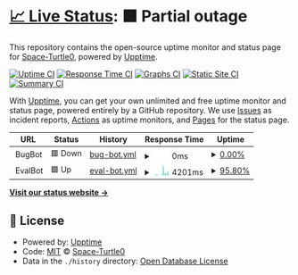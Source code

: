 # [📈 Live Status](https://Space-Turtle0.github.io/SS-Hosting): <!--live status--> **🟧 Partial outage**

This repository contains the open-source uptime monitor and status page for [Space-Turtle0](https://Space-Turtle0.github.io/SS-Hosting), powered by [Upptime](https://github.com/upptime/upptime).

[![Uptime CI](https://github.com/Space-Turtle0/SS-Hosting/workflows/Uptime%20CI/badge.svg)](https://github.com/Space-Turtle0/SS-Hosting/actions?query=workflow%3A%22Uptime+CI%22)
[![Response Time CI](https://github.com/Space-Turtle0/SS-Hosting/workflows/Response%20Time%20CI/badge.svg)](https://github.com/Space-Turtle0/SS-Hosting/actions?query=workflow%3A%22Response+Time+CI%22)
[![Graphs CI](https://github.com/Space-Turtle0/SS-Hosting/workflows/Graphs%20CI/badge.svg)](https://github.com/Space-Turtle0/SS-Hosting/actions?query=workflow%3A%22Graphs+CI%22)
[![Static Site CI](https://github.com/Space-Turtle0/SS-Hosting/workflows/Static%20Site%20CI/badge.svg)](https://github.com/Space-Turtle0/SS-Hosting/actions?query=workflow%3A%22Static+Site+CI%22)
[![Summary CI](https://github.com/Space-Turtle0/SS-Hosting/workflows/Summary%20CI/badge.svg)](https://github.com/Space-Turtle0/SS-Hosting/actions?query=workflow%3A%22Summary+CI%22)

With [Upptime](https://upptime.js.org), you can get your own unlimited and free uptime monitor and status page, powered entirely by a GitHub repository. We use [Issues](https://github.com/Space-Turtle0/SS-Hosting/issues) as incident reports, [Actions](https://github.com/Space-Turtle0/SS-Hosting/actions) as uptime monitors, and [Pages](https://Space-Turtle0.github.io/SS-Hosting) for the status page.

<!--start: status pages-->
<!-- This summary is generated by Upptime (https://github.com/upptime/upptime) -->
<!-- Do not edit this manually, your changes will be overwritten -->
<!-- prettier-ignore -->
| URL | Status | History | Response Time | Uptime |
| --- | ------ | ------- | ------------- | ------ |
| <img alt="" src="https://st2.depositphotos.com/5266903/11380/v/950/depositphotos_113809396-stock-illustration-system-setup-flat-rounded-vector.jpg" height="13"> BugBot | 🟥 Down | [bug-bot.yml](https://github.com/Space-Turtle0/SS-Hosting/commits/HEAD/history/bug-bot.yml) | <details><summary><img alt="Response time graph" src="./graphs/bug-bot/response-time-week.png" height="20"> 0ms</summary><br><a href="https://Space-Turtle0.github.io/SS-Hosting/history/bug-bot"><img alt="Response time 169" src="https://img.shields.io/endpoint?url=https%3A%2F%2Fraw.githubusercontent.com%2FSpace-Turtle0%2FSS-Hosting%2FHEAD%2Fapi%2Fbug-bot%2Fresponse-time.json"></a><br><a href="https://Space-Turtle0.github.io/SS-Hosting/history/bug-bot"><img alt="24-hour response time 0" src="https://img.shields.io/endpoint?url=https%3A%2F%2Fraw.githubusercontent.com%2FSpace-Turtle0%2FSS-Hosting%2FHEAD%2Fapi%2Fbug-bot%2Fresponse-time-day.json"></a><br><a href="https://Space-Turtle0.github.io/SS-Hosting/history/bug-bot"><img alt="7-day response time 0" src="https://img.shields.io/endpoint?url=https%3A%2F%2Fraw.githubusercontent.com%2FSpace-Turtle0%2FSS-Hosting%2FHEAD%2Fapi%2Fbug-bot%2Fresponse-time-week.json"></a><br><a href="https://Space-Turtle0.github.io/SS-Hosting/history/bug-bot"><img alt="30-day response time 0" src="https://img.shields.io/endpoint?url=https%3A%2F%2Fraw.githubusercontent.com%2FSpace-Turtle0%2FSS-Hosting%2FHEAD%2Fapi%2Fbug-bot%2Fresponse-time-month.json"></a><br><a href="https://Space-Turtle0.github.io/SS-Hosting/history/bug-bot"><img alt="1-year response time 169" src="https://img.shields.io/endpoint?url=https%3A%2F%2Fraw.githubusercontent.com%2FSpace-Turtle0%2FSS-Hosting%2FHEAD%2Fapi%2Fbug-bot%2Fresponse-time-year.json"></a></details> | <details><summary><a href="https://Space-Turtle0.github.io/SS-Hosting/history/bug-bot">0.00%</a></summary><a href="https://Space-Turtle0.github.io/SS-Hosting/history/bug-bot"><img alt="All-time uptime 0.98%" src="https://img.shields.io/endpoint?url=https%3A%2F%2Fraw.githubusercontent.com%2FSpace-Turtle0%2FSS-Hosting%2FHEAD%2Fapi%2Fbug-bot%2Fuptime.json"></a><br><a href="https://Space-Turtle0.github.io/SS-Hosting/history/bug-bot"><img alt="24-hour uptime 0.00%" src="https://img.shields.io/endpoint?url=https%3A%2F%2Fraw.githubusercontent.com%2FSpace-Turtle0%2FSS-Hosting%2FHEAD%2Fapi%2Fbug-bot%2Fuptime-day.json"></a><br><a href="https://Space-Turtle0.github.io/SS-Hosting/history/bug-bot"><img alt="7-day uptime 0.00%" src="https://img.shields.io/endpoint?url=https%3A%2F%2Fraw.githubusercontent.com%2FSpace-Turtle0%2FSS-Hosting%2FHEAD%2Fapi%2Fbug-bot%2Fuptime-week.json"></a><br><a href="https://Space-Turtle0.github.io/SS-Hosting/history/bug-bot"><img alt="30-day uptime 1.38%" src="https://img.shields.io/endpoint?url=https%3A%2F%2Fraw.githubusercontent.com%2FSpace-Turtle0%2FSS-Hosting%2FHEAD%2Fapi%2Fbug-bot%2Fuptime-month.json"></a><br><a href="https://Space-Turtle0.github.io/SS-Hosting/history/bug-bot"><img alt="1-year uptime 0.98%" src="https://img.shields.io/endpoint?url=https%3A%2F%2Fraw.githubusercontent.com%2FSpace-Turtle0%2FSS-Hosting%2FHEAD%2Fapi%2Fbug-bot%2Fuptime-year.json"></a></details>
| <img alt="" src="https://community.infoblox.com/t5/image/serverpage/image-id/2195iA290BF7E3BA6064D/image-size/large/is-moderation-mode/true?v=1.0&px=999" height="13"> EvalBot | 🟩 Up | [eval-bot.yml](https://github.com/Space-Turtle0/SS-Hosting/commits/HEAD/history/eval-bot.yml) | <details><summary><img alt="Response time graph" src="./graphs/eval-bot/response-time-week.png" height="20"> 4201ms</summary><br><a href="https://Space-Turtle0.github.io/SS-Hosting/history/eval-bot"><img alt="Response time 2371" src="https://img.shields.io/endpoint?url=https%3A%2F%2Fraw.githubusercontent.com%2FSpace-Turtle0%2FSS-Hosting%2FHEAD%2Fapi%2Feval-bot%2Fresponse-time.json"></a><br><a href="https://Space-Turtle0.github.io/SS-Hosting/history/eval-bot"><img alt="24-hour response time 5433" src="https://img.shields.io/endpoint?url=https%3A%2F%2Fraw.githubusercontent.com%2FSpace-Turtle0%2FSS-Hosting%2FHEAD%2Fapi%2Feval-bot%2Fresponse-time-day.json"></a><br><a href="https://Space-Turtle0.github.io/SS-Hosting/history/eval-bot"><img alt="7-day response time 4201" src="https://img.shields.io/endpoint?url=https%3A%2F%2Fraw.githubusercontent.com%2FSpace-Turtle0%2FSS-Hosting%2FHEAD%2Fapi%2Feval-bot%2Fresponse-time-week.json"></a><br><a href="https://Space-Turtle0.github.io/SS-Hosting/history/eval-bot"><img alt="30-day response time 4829" src="https://img.shields.io/endpoint?url=https%3A%2F%2Fraw.githubusercontent.com%2FSpace-Turtle0%2FSS-Hosting%2FHEAD%2Fapi%2Feval-bot%2Fresponse-time-month.json"></a><br><a href="https://Space-Turtle0.github.io/SS-Hosting/history/eval-bot"><img alt="1-year response time 2371" src="https://img.shields.io/endpoint?url=https%3A%2F%2Fraw.githubusercontent.com%2FSpace-Turtle0%2FSS-Hosting%2FHEAD%2Fapi%2Feval-bot%2Fresponse-time-year.json"></a></details> | <details><summary><a href="https://Space-Turtle0.github.io/SS-Hosting/history/eval-bot">95.80%</a></summary><a href="https://Space-Turtle0.github.io/SS-Hosting/history/eval-bot"><img alt="All-time uptime 98.74%" src="https://img.shields.io/endpoint?url=https%3A%2F%2Fraw.githubusercontent.com%2FSpace-Turtle0%2FSS-Hosting%2FHEAD%2Fapi%2Feval-bot%2Fuptime.json"></a><br><a href="https://Space-Turtle0.github.io/SS-Hosting/history/eval-bot"><img alt="24-hour uptime 94.02%" src="https://img.shields.io/endpoint?url=https%3A%2F%2Fraw.githubusercontent.com%2FSpace-Turtle0%2FSS-Hosting%2FHEAD%2Fapi%2Feval-bot%2Fuptime-day.json"></a><br><a href="https://Space-Turtle0.github.io/SS-Hosting/history/eval-bot"><img alt="7-day uptime 95.80%" src="https://img.shields.io/endpoint?url=https%3A%2F%2Fraw.githubusercontent.com%2FSpace-Turtle0%2FSS-Hosting%2FHEAD%2Fapi%2Feval-bot%2Fuptime-week.json"></a><br><a href="https://Space-Turtle0.github.io/SS-Hosting/history/eval-bot"><img alt="30-day uptime 96.01%" src="https://img.shields.io/endpoint?url=https%3A%2F%2Fraw.githubusercontent.com%2FSpace-Turtle0%2FSS-Hosting%2FHEAD%2Fapi%2Feval-bot%2Fuptime-month.json"></a><br><a href="https://Space-Turtle0.github.io/SS-Hosting/history/eval-bot"><img alt="1-year uptime 98.74%" src="https://img.shields.io/endpoint?url=https%3A%2F%2Fraw.githubusercontent.com%2FSpace-Turtle0%2FSS-Hosting%2FHEAD%2Fapi%2Feval-bot%2Fuptime-year.json"></a></details>

<!--end: status pages-->

[**Visit our status website →**](https://Space-Turtle0.github.io/SS-Hosting)

## 📄 License

- Powered by: [Upptime](https://github.com/upptime/upptime)
- Code: [MIT](./LICENSE) © [Space-Turtle0](https://Space-Turtle0.github.io/SS-Hosting)
- Data in the `./history` directory: [Open Database License](https://opendatacommons.org/licenses/odbl/1-0/)
